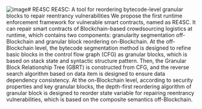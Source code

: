 ![image](https://github.com/user-attachments/assets/a6436618-c312-4711-818d-2eff82d936d3)# RE4SC
RE4SC: A tool for reordering bytecode-level granular blocks to repair reentrancy vulnerabilities
We propose the first runtime enforcement framework for vulnerable smart contracts, named as RE4SC. It can repair smart contracts of Blockchain-based crowdsourcing logistics at runtime, which contains two components: granularity segmentation off-Blockchain and granular block reordering on-Blockchain. At the off-Blockchain level, the bytecode segmentation method is designed to refine basic blocks in the control flow graph (CFG) as granular blocks, which is based on stack state and syntactic structure pattern. Then, the Granular Block Relationship Tree (GBRT) is constructed from CFG, and the reverse search algorithm based on data item is designed to ensure data dependency consistency. At the on-Blockchain level, according to security properties and key granular blocks, the depth-first reordering algorithm of granular block is designed to reorder state variable for repairing reentrancy vulnerabilities, which is based on the composite semantics off-Blockchain.
